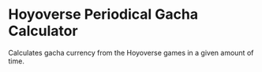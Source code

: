 # Hoyoverse Periodical Gacha Calculator
 Calculates gacha currency from the Hoyoverse games in a given amount of time.
